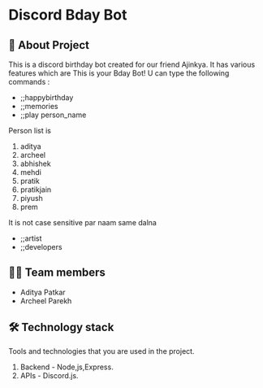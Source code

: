 # Discord Bday Bot

## 🤔 About Project
This is a discord birthday bot created for our friend Ajinkya.
It has various features which are
This is your Bday Bot! U can type the following commands :

- ;;happybirthday
- ;;memories
- ;;play person_name

Person list is 
1. aditya
2. archeel
3. abhishek
4. mehdi
5. pratik
6. pratikjain
7. piyush
8. prem <br>
<p>It is not case sensitive par naam same dalna</p>

- ;;artist
- ;;developers

## 👨‍💻 Team members
- Aditya Patkar
- Archeel Parekh

## 🛠 Technology stack

Tools and technologies that you are used in the project.

1. Backend - Node,js,Express.
2. APIs - Discord.js.

